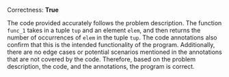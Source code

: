 Correctness: **True**

The code provided accurately follows the problem description. The function `func_1` takes in a tuple `tup` and an element `elem`, and then returns the number of occurrences of `elem` in the tuple `tup`. The code annotations also confirm that this is the intended functionality of the program. Additionally, there are no edge cases or potential scenarios mentioned in the annotations that are not covered by the code. Therefore, based on the problem description, the code, and the annotations, the program is correct.